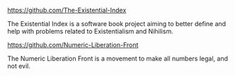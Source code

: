 https://github.com/The-Existential-Index

The Existential Index is a software book project aiming to better define and help with problems related to Existentialism and Nihilism.

https://github.com/Numeric-Liberation-Front

The Numeric Liberation Front is a movement to make all numbers legal, and not evil.

